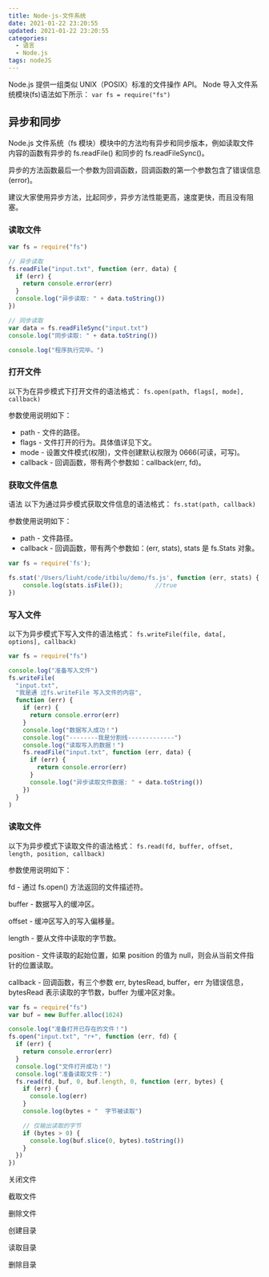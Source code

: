 ```yaml
---
title: Node-js-文件系统
date: 2021-01-22 23:20:55
updated: 2021-01-22 23:20:55
categories:
  - 语言
  - Node.js
tags: nodeJS
---
```


Node.js 提供一组类似 UNIX（POSIX）标准的文件操作 API。 Node 导入文件系统模块(fs)语法如下所示：
`var fs = require("fs")`

## 异步和同步

Node.js 文件系统（fs 模块）模块中的方法均有异步和同步版本，例如读取文件内容的函数有异步的 fs.readFile() 和同步的 fs.readFileSync()。

异步的方法函数最后一个参数为回调函数，回调函数的第一个参数包含了错误信息(error)。

建议大家使用异步方法，比起同步，异步方法性能更高，速度更快，而且没有阻塞。
<!-- more -->

### 读取文件

```js
var fs = require("fs")

// 异步读取
fs.readFile("input.txt", function (err, data) {
  if (err) {
    return console.error(err)
  }
  console.log("异步读取: " + data.toString())
})

// 同步读取
var data = fs.readFileSync("input.txt")
console.log("同步读取: " + data.toString())

console.log("程序执行完毕。")
```

### 打开文件

以下为在异步模式下打开文件的语法格式：
`fs.open(path, flags[, mode], callback)`

参数使用说明如下：

- path - 文件的路径。
- flags - 文件打开的行为。具体值详见下文。
- mode - 设置文件模式(权限)，文件创建默认权限为 0666(可读，可写)。
- callback - 回调函数，带有两个参数如：callback(err, fd)。

### 获取文件信息

语法
以下为通过异步模式获取文件信息的语法格式： `fs.stat(path, callback)`

参数使用说明如下：

- path - 文件路径。
- callback - 回调函数，带有两个参数如：(err, stats), stats 是 fs.Stats 对象。

```js
var fs = require('fs');

fs.stat('/Users/liuht/code/itbilu/demo/fs.js', function (err, stats) {
    console.log(stats.isFile());         //true
})
```

<!-- more -->

### 写入文件

以下为异步模式下写入文件的语法格式：
`fs.writeFile(file, data[, options], callback)`

```js
var fs = require("fs")

console.log("准备写入文件")
fs.writeFile(
  "input.txt",
  "我是通 过fs.writeFile 写入文件的内容",
  function (err) {
    if (err) {
      return console.error(err)
    }
    console.log("数据写入成功！")
    console.log("--------我是分割线-------------")
    console.log("读取写入的数据！")
    fs.readFile("input.txt", function (err, data) {
      if (err) {
        return console.error(err)
      }
      console.log("异步读取文件数据: " + data.toString())
    })
  }
)
```

### 读取文件

以下为异步模式下读取文件的语法格式：
`fs.read(fd, buffer, offset, length, position, callback)`

参数使用说明如下：

fd - 通过 fs.open() 方法返回的文件描述符。

buffer - 数据写入的缓冲区。

offset - 缓冲区写入的写入偏移量。

length - 要从文件中读取的字节数。

position - 文件读取的起始位置，如果 position 的值为 null，则会从当前文件指针的位置读取。

callback - 回调函数，有三个参数 err, bytesRead, buffer，err 为错误信息， bytesRead 表示读取的字节数，buffer 为缓冲区对象。

```js
var fs = require("fs")
var buf = new Buffer.alloc(1024)

console.log("准备打开已存在的文件！")
fs.open("input.txt", "r+", function (err, fd) {
  if (err) {
    return console.error(err)
  }
  console.log("文件打开成功！")
  console.log("准备读取文件：")
  fs.read(fd, buf, 0, buf.length, 0, function (err, bytes) {
    if (err) {
      console.log(err)
    }
    console.log(bytes + "  字节被读取")

    // 仅输出读取的字节
    if (bytes > 0) {
      console.log(buf.slice(0, bytes).toString())
    }
  })
})
```

关闭文件

截取文件

删除文件

创建目录

读取目录

删除目录
